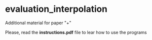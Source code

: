 # evaluation_interpolation
Additional material for paper "+"

Please, read the **instructions.pdf** file to lear how to use the programs
